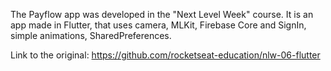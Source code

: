 The Payflow app was developed in the "Next Level Week" course.
It is an app made in Flutter, that uses camera, MLKit, Firebase Core and SignIn, simple animations, SharedPreferences.

Link to the original: https://github.com/rocketseat-education/nlw-06-flutter
